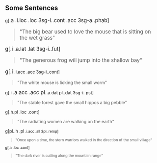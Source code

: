 ## Some Sentences

g[<big>.a <bear> <wet>.i.loc <grass>.loc 3sg-i.<sit>.cont <mouse>.acc 3sg-a.<love>.phab]

> "The big bear used to love the mouse that is sitting on the wet grass"


g[<generous>.i <frog> <shallow>.a.lat <bay>.lat <in> 3sg-i.<jump>.fut]

> "The generous frog will jump into the shallow bay"


g[<bright>.i <mouse> <small>.i.acc <worm>.acc 3sg-i.<lick>.cont]

> "The white mouse is licking the small worm"

g[<hard>.i <forest> <big>.a.acc <pebble>.acc pl.<small>.a.dat pl.<hippo>.dat 3sg-i.<give>.pst]

> "The stable forest gave the small hippos a big pebble"

g[<bright>.h.pl <women> <earth>.loc <walk>.cont]

> "The radiating women are walking on the earth"

g[pl.<hard>.h <warrior>.pl <small>.i.acc <village>.all 3pl.<walk>.remp]

 > "Once upon a time, the stern warriors walked in the direction of the small village"

 g[<dark>.a <river> <mountain range>.loc <slice>.cont]

 > "The dark river is cutting along the mountain range"
 